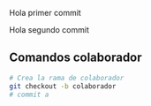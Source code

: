 Hola primer commit

Hola segundo commit

## Comandos colaborador 
```bash
# Crea la rama de colaborador
git checkout -b colaborador
# commit a 
```